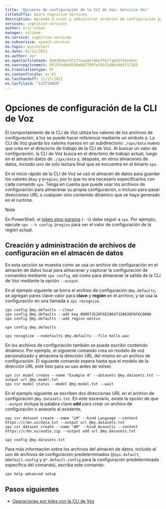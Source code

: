 ```yaml
---
title: 'Opciones de configuración de la CLI de Voz: Servicio Voz'
titleSuffix: Azure Cognitive Services
description: Aprenda a crear y administrar archivos de configuración para su uso con la CLI de Voz de Azure.
services: cognitive-services
author: eric-urban
manager: nitinme
ms.service: cognitive-services
ms.subservice: speech-service
ms.topic: quickstart
ms.date: 01/13/2021
ms.author: eur
ms.openlocfilehash: 6b830d9afd3177aaa9efd0effb7fa8d3fd2e46dc
ms.sourcegitcommit: 0415f4d064530e0d7799fe295f1d8dc003f17202
ms.translationtype: HT
ms.contentlocale: es-ES
ms.lasthandoff: 11/17/2021
ms.locfileid: "132719929"
---
```

# <a name="speech-cli-configuration-options"></a>Opciones de configuración de la CLI de Voz

El comportamiento de la CLI de Voz utiliza los valores de los archivos de configuración, a los se puede hacer referencia mediante un símbolo `@`. La CLI de Voz guarda los valores nuevos en un subdirectorio `./spx/data` nuevo que crea en el directorio de trabajo de la CLI de Voz. Al buscar un valor de configuración, la CLI de Voz busca en el directorio de trabajo actual, luego en el almacén datos de `./spx/data` y, después, en otros almacenes de datos, incluido uno de solo lectura final que se encuentra en el binario `spx`. 

En el inicio rápido de la CLI de Voz se usó el almacén de datos para guardar los valores `@key` y `@region`, por lo que no era necesario especificarlos con cada comando `spx`. Tenga en cuenta que puede usar los archivos de configuración para almacenar su propia configuración, o incluso para pasar direcciones URL o cualquier otro contenido dinámico que se haya generado en el runtime.

> [!NOTE]
> En PowerShell, el [token stop-parsing](https://docs.microsoft.com/powershell/module/microsoft.powershell.core/about/about_special_characters?view=powershell-7.2#stop-parsing-token---) (`--%`) debe seguir a `spx`. Por ejemplo, ejecute `spx --% config @region` para ver el valor de configuración de la región actual.

## <a name="create-and-manage-configuration-files-in-the-datastore"></a>Creación y administración de archivos de configuración en el almacén de datos

En esta sección se muestra cómo se usa un archivo de configuración en el almacén de datos local para almacenar y capturar la configuración de comandos mediante `spx config`, así como para almacenar la salida de la CLI de Voz mediante la opción `--output`.

En el ejemplo siguiente se borra el archivo de configuración `@my.defaults`, se agregan pares clave-valor para **clave** y **región** en el archivo, y se usa la configuración en una llamada a `spx recognize`.

```console
spx config @my.defaults --clear
spx config @my.defaults --add key 000072626F6E20697320636F6F6C0000
spx config @my.defaults --add region westus

spx config @my.defaults

spx recognize --nodefaults @my.defaults --file hello.wav
```

En los archivos de configuración también se puede escribir contenido dinámico. Por ejemplo, el siguiente comando crea un modelo de voz personalizado y almacena la dirección URL del mismo en un archivo de configuración. El siguiente comando espera hasta que el modelo de la dirección URL esté listo para su uso antes de volver.

```console
spx csr model create --name "Example 4" --datasets @my.datasets.txt --output url @my.model.txt
spx csr model status --model @my.model.txt --wait
```

En el ejemplo siguiente se escriben dos direcciones URL en el archivo de configuración `@my.datasets.txt`. En este escenario, existe la opción de que `--output` incluya la palabra clave **add** para crear un archivo de configuración o anexarlo al existente.


```console
spx csr dataset create --name "LM" --kind Language --content https://crbn.us/data.txt --output url @my.datasets.txt
spx csr dataset create --name "AM" --kind Acoustic --content https://crbn.us/audio.zip --output add url @my.datasets.txt

spx config @my.datasets.txt
```

Para más información sobre los archivos del almacén de datos, incluido el uso de archivos de configuración predeterminados (`@spx.default`, `@default.config` y `@*.default.config` para la configuración predeterminada específica del comando), escriba este comando:

```console
spx help advanced setup
```

## <a name="next-steps"></a>Pasos siguientes 

* [Operaciones por lotes con la CLI de Voz](./spx-batch-operations.md)
